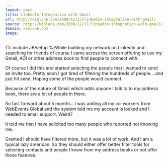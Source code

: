 ```yaml
---
layout: post
title: LinkedIn Integration with Gmail
url: http://kinlane.com/2008/12/17/linkedin-integration-with-gmail/
source: http://kinlane.com/2008/12/17/linkedin-integration-with-gmail/
domain: kinlane.com
image: 
---
```

{% include JB/setup %}While building my network on LinkedIn and searching for friends of course I came across the screen offering to use my Gmail, AOl or other address book to find people to connect with.<p></p>
Of course I did this and started selecting the people that I wanted to send an invite too. Pretty soon I got tired of filtering the hundreds of people....and just hit send. Hoping some of the people would connect.<p></p>
Because of the nature of Gmail which adds anyone I talk to to my address book, there are a lot of people in there.<p></p>
So fast forward about 5 months...I was adding all my co-workers from WebEvents Global and the system told me my account is locked and I needed to email support. Weird?<p></p>
It told me that I have solicited too many people who reported not knowing me.<p></p>
Granted I should have filtered more, but it was a lot of work. And I am a typical lazy american. So they should either offer better filter tools for selecting contacts and people I know from my address books or not offer these features.